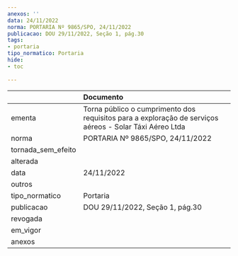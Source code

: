 ```yaml
---
anexos: ''
data: 24/11/2022
norma: PORTARIA Nº 9865/SPO, 24/11/2022
publicacao: DOU 29/11/2022, Seção 1, pág.30
tags:
- portaria
tipo_normatico: Portaria
hide: 
- toc 
 
---
```


|                    | Documento                                                                                               |
|:-------------------|:--------------------------------------------------------------------------------------------------------|
| ementa             | Torna público o cumprimento dos requisitos para a exploração de serviços aéreos - Solar Táxi Aéreo Ltda |
| norma              | PORTARIA Nº 9865/SPO, 24/11/2022                                                                        |
| tornada_sem_efeito |                                                                                                         |
| alterada           |                                                                                                         |
| data               | 24/11/2022                                                                                              |
| outros             |                                                                                                         |
| tipo_normatico     | Portaria                                                                                                |
| publicacao         | DOU 29/11/2022, Seção 1, pág.30                                                                         |
| revogada           |                                                                                                         |
| em_vigor           |                                                                                                         |
| anexos             |                                                                                                         |